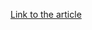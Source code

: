 [Link to the article](https://cryptax.medium.com/android-flubot-preparing-for-a-new-campaign-2f7563fc6c06)
